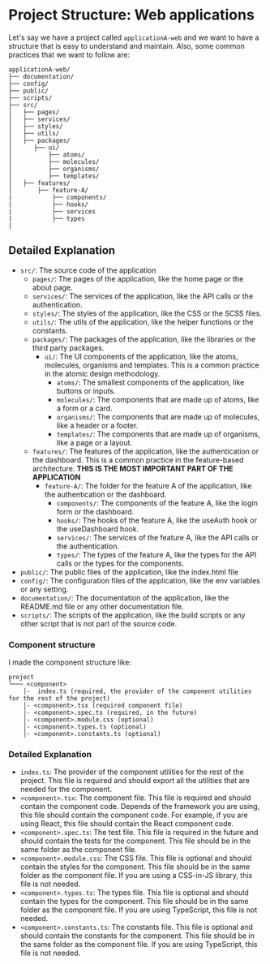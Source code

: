 
# Project Structure: Web applications

Let's say we have a project called `applicationA-web` and we want to have a structure that is easy to understand and maintain. Also, some common practices that we want to follow are:

```
applicationA-web/
├── documentation/
├── config/
├── public/
├── scripts/
├── src/
│   ├── pages/
│   ├── services/
│   ├── styles/
│   ├── utils/
│   ├── packages/
│      ├── ui/
│          ├── atoms/
│          ├── molecules/
│          ├── organisms/
│          ├── templates/
│   ├── features/
│       ├── feature-A/
|           ├── components/ 
|           ├── hooks/
|           ├── services
|           ├── types
|
```

## Detailed Explanation

- `src/`: The source code of the application
    - `pages/`: The pages of the application, like the home page or the about page.
    - `services/`: The services of the application, like the API calls or the authentication.
    - `styles/`: The styles of the application, like the CSS or the SCSS files.
    - `utils/`: The utils of the application, like the helper functions or the constants.
    - `packages/`: The packages of the application, like the libraries or the third party packages.
        - `ui/`: The UI components of the application, like the atoms, molecules, organisms and templates. This is a common practice in the atomic design methodology.
            - `atoms/`: The smallest components of the application, like buttons or inputs.
            - `molecules/`: The components that are made up of atoms, like a form or a card.
            - `organisms/`: The components that are made up of molecules, like a header or a footer.
            - `templates/`: The components that are made up of organisms, like a page or a layout.
    - `features/`: The features of the application, like the authentication or the dashboard. This is a common practice in the feature-based architecture. **THIS IS THE MOST IMPORTANT PART OF THE APPLICATION**
        - `feature-A/`: The folder for the feature A of the application, like the authentication or the dashboard.
            - `components/`: The components of the feature A, like the login form or the dashboard.
            - `hooks/`: The hooks of the feature A, like the useAuth hook or the useDashboard hook.
            - `services/`: The services of the feature A, like the API calls or the authentication.
            - `types/`: The types of the feature A, like the types for the API calls or the types for the components.
- `public/`: The public files of the application, like the index.html file
- `config/`: The configuration files of the application, like the env variables or any setting.
- `documentation/`: The documentation of the application, like the README.md file or any other documentation file.
- `scripts/`: The scripts of the application, like the build scripts or any other script that is not part of the source code.


### Component structure

I made the component structure like:

```
project
└─── <component>
    │-  index.ts (required, the provider of the component utilities for the rest of the project)
    │- <component>.tsx (required component file)
    │- <component>.spec.ts (required, in the future)
    │- <component>.module.css (optional)
    │- <component>.types.ts (optional)
    │- <component>.constants.ts (optional)
```


### Detailed Explanation

- `index.ts`: The provider of the component utilities for the rest of the project. This file is required and should export all the utilities that are needed for the component.
- `<component>.tsx`: The component file. This file is required and should contain the component code. Depends of the framework you are using, this file should contain the component code. For example, if you are using React, this file should contain the React component code.
- `<component>.spec.ts`: The test file. This file is required in the future and should contain the tests for the component. This file should be in the same folder as the component file.
- `<component>.module.css`: The CSS file. This file is optional and should contain the styles for the component. This file should be in the same folder as the component file. If you are using a CSS-in-JS library, this file is not needed.
- `<component>.types.ts`: The types file. This file is optional and should contain the types for the component. This file should be in the same folder as the component file. If you are using TypeScript, this file is not needed.
- `<component>.constants.ts`: The constants file. This file is optional and should contain the constants for the component. This file should be in the same folder as the component file. If you are using TypeScript, this file is not needed.
